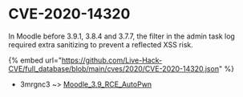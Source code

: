 # CVE-2020-14320

In Moodle before 3.9.1, 3.8.4 and 3.7.7, the filter in the admin task log required extra sanitizing to prevent a reflected XSS risk.

{% embed url="https://github.com/Live-Hack-CVE/full_database/blob/main/cves/2020/CVE-2020-14320.json" %}


* 3mrgnc3 ~> [Moodle_3.9_RCE_AutoPwn](https://www.alice-snow.ru/2020/database/cve-2020-14320/moodle_3.9_rce_autopwn-3mrgnc3)